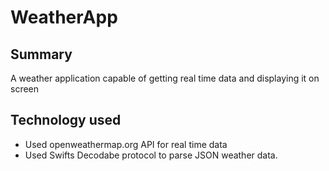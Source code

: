 # WeatherApp

## Summary
  A weather application capable of getting real time data and displaying it on screen
  
## Technology used
  - Used openweathermap.org API for real time data
  - Used Swifts Decodabe protocol to parse JSON weather data. 
  
